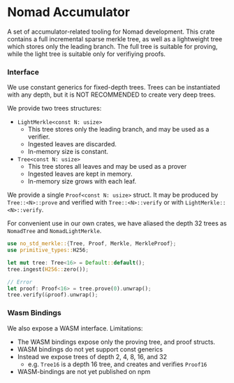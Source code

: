 # Nomad Accumulator

A set of accumulator-related tooling for Nomad development. This crate contains
a full incremental sparse merkle tree, as well as a lightweight tree which
stores only the leading branch. The full tree is suitable for proving, while the
light tree is suitable only for verifiying proofs.

### Interface

We use constant generics for fixed-depth trees. Trees can be instantiated with
any depth, but it is NOT RECOMMENDED to create very deep trees.

We provide two trees structures:

- `LightMerkle<const N: usize>`
  - This tree stores only the leading branch, and may be used as a verifier.
  - Ingested leaves are discarded.
  - In-memory size is constant.
- `Tree<const N: usize>`
  - This tree stores all leaves and may be used as a prover
  - Ingested leaves are kept in memory.
  - In-memory size grows with each leaf.

We provide a single `Proof<const N: usize>` struct. It may be produced
by `Tree::<N>::prove` and verified with `Tree::<N>::verify` or with
`LightMerkle::<N>::verify`.

For convenient use in our own crates, we have aliased the depth 32 trees as
`NomadTree` and `NomadLightMerkle`.

```rust
use no_std_merkle::{Tree, Proof, Merkle, MerkleProof};
use primitive_types::H256;

let mut tree: Tree<16> = Default::default();
tree.ingest(H256::zero());

// Error
let proof: Proof<16> = tree.prove(0).unwrap();
tree.verify(&proof).unwrap();
```

### Wasm Bindings

We also expose a WASM interface. Limitations:

- The WASM bindings expose only the proving tree, and proof structs.
- WASM bindings do not yet support const generics
- Instead we expose trees of depth 2, 4, 8, 16, and 32
  - e.g. `Tree16` is a depth 16 tree, and creates and verifies `Proof16`
- WASM-bindings are not yet published on npm

